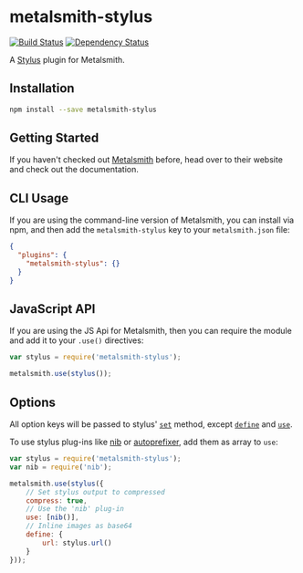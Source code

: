 metalsmith-stylus
===============
[![Build Status](https://travis-ci.org/esundahl/metalsmith-stylus.svg?branch=master)](https://travis-ci.org/esundahl/metalsmith-stylus)
[![Dependency Status](https://david-dm.org/esundahl/metalsmith-stylus.png)](https://david-dm.org/esundahl/metalsmith-stylus)

A [Stylus](http://learnboost.github.io/stylus/) plugin for Metalsmith.

## Installation

```sh
npm install --save metalsmith-stylus
```

## Getting Started

If you haven't checked out [Metalsmith](http://metalsmith.io/) before, head over to their website and check out the
documentation.

## CLI Usage

If you are using the command-line version of Metalsmith, you can install via npm, and then add the
`metalsmith-stylus` key to your `metalsmith.json` file:

```json
{
  "plugins": {
    "metalsmith-stylus": {}
  }
}
```

## JavaScript API

If you are using the JS Api for Metalsmith, then you can require the module and add it to your
`.use()` directives:

```js
var stylus = require('metalsmith-stylus');

metalsmith.use(stylus());
```

## Options

All option keys will be passed to stylus' [`set`](https://learnboost.github.io/stylus/docs/js.html#setsetting-value) method, except [`define`](https://learnboost.github.io/stylus/docs/js.html#definename-node) and [`use`](https://learnboost.github.io/stylus/docs/js.html#usefn).

To use stylus plug-ins like [nib](http://tj.github.io/nib/) or [autoprefixer](https://github.com/jenius/autoprefixer-stylus), add them as array to `use`:

```js
var stylus = require('metalsmith-stylus');
var nib = require('nib');

metalsmith.use(stylus({
	// Set stylus output to compressed
	compress: true,
	// Use the 'nib' plug-in
	use: [nib()],
	// Inline images as base64
	define: {
		url: stylus.url()
	}
}));
```
